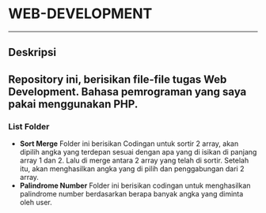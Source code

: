 # WEB-DEVELOPMENT
---
## Deskripsi
Repository ini, berisikan file-file tugas Web Development. Bahasa pemrograman yang saya pakai menggunakan **PHP**.
---
### List Folder
- **Sort Merge**
  Folder ini berisikan Codingan untuk sortir 2 array, akan dipilih angka yang terdepan sesuai dengan apa yang di isikan di panjang array 1 dan 2. Lalu di merge antara 2 array yang telah di sortir. Setelah itu, akan menghasilkan angka yang di pilih dan penggabungan dari 2 array.
- **Palindrome Number**
  Folder ini berisikan codingan untuk menghasilkan palindrome number berdasarkan berapa banyak angka yang diminta oleh user.
